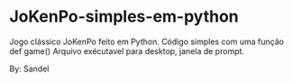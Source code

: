 # JoKenPo-simples-em-python
Jogo clássico JoKenPo feito em Python. 
Código simples com uma função def game()
Arquivo exécutavel para desktop, janela de prompt.

By: Sandel
